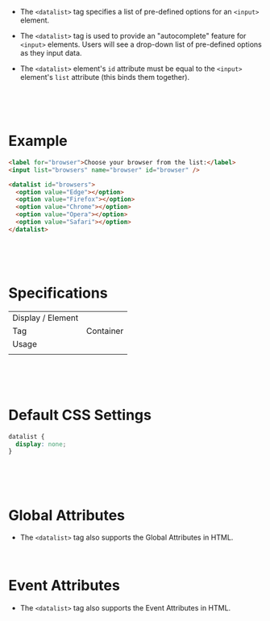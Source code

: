 - The `<datalist>` tag specifies a list of pre-defined options for an `<input>` element.

- The `<datalist>` tag is used to provide an "autocomplete" feature for `<input>` elements. Users will see a drop-down list of pre-defined options as they input data.

- The `<datalist>` element's `id` attribute must be equal to the `<input>` element's `list` attribute (this binds them together).

&nbsp;

&nbsp;

# Example

```html
<label for="browser">Choose your browser from the list:</label>
<input list="browsers" name="browser" id="browser" />

<datalist id="browsers">
  <option value="Edge"></option>
  <option value="Firefox"></option>
  <option value="Chrome"></option>
  <option value="Opera"></option>
  <option value="Safari"></option>
</datalist>
```

&nbsp;

&nbsp;

# Specifications

|                   |           |
| ----------------- | --------- |
| Display / Element |           |
| Tag               | Container |
| Usage             |           |
|                   |           |

&nbsp;

&nbsp;

# Default CSS Settings

```css
datalist {
  display: none;
}
```

&nbsp;

&nbsp;

# Global Attributes

- The `<datalist>` tag also supports the Global Attributes in HTML.

&nbsp;

# Event Attributes

- The `<datalist>` tag also supports the Event Attributes in HTML.
